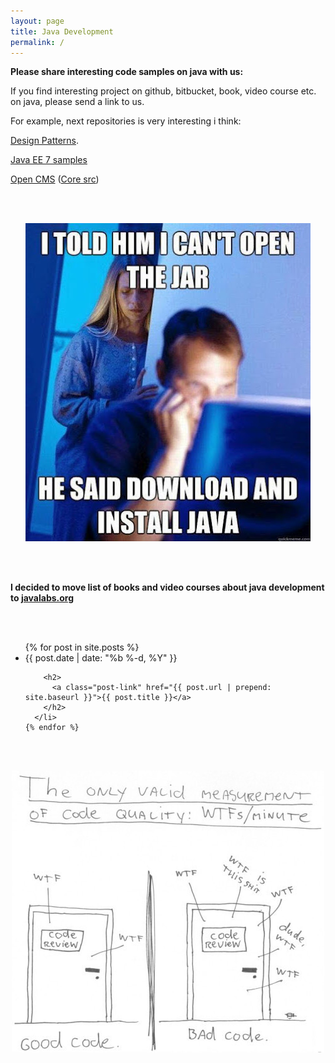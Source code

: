 ```yaml
---
layout: page
title: Java Development
permalink: /
---
```


**Please share interesting code samples on java with us:**

If you find interesting project on github, bitbucket, book, video course etc. on java, please send a link to us.


For example, next repositories is very interesting i think:

<a href="https://github.com/javadev-org/java-design-patterns">Design Patterns</a>.

<a href="https://github.com/javadev-org/javaee7-samples">Java EE 7 samples</a>


<a href="http://www.opencms.org/en/development/core.html">Open CMS</a> (<a href="https://github.com/alkacon/opencms-core">Core src</a>)



<br/><br/>


<div align="center">
    <img src="/website/pictures/jars.jpg" border="0"
alt="I can't open the jar">
</div>


<br/><br/>

**I decided to move list of books and video courses about java development to <a href="http://javalabs.org/">javalabs.org</a>**




<br/><br/>

<div class="home">

  <ul class="post-list">
    {% for post in site.posts %}
      <li>
        <span class="post-meta">{{ post.date | date: "%b %-d, %Y" }}</span>

        <h2>
          <a class="post-link" href="{{ post.url | prepend: site.baseurl }}">{{ post.title }}</a>
        </h2>
      </li>
    {% endfor %}
  </ul>


</div>


<br/><br/>

<div align="center">
    <img src="/website/pictures/java_wtf.jpg" border="0"
alt="WTF in Minutes">
</div>
